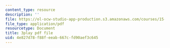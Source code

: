 ```yaml
---
content_type: resource
description: ''
file: https://ol-ocw-studio-app-production.s3.amazonaws.com/courses/15-031j-energy-decisions-markets-and-policies-spring-2012/4e827d78f88feeab667cfd90aef3c645_mKmMDYGO3-Y.pdf
file_type: application/pdf
resourcetype: Document
title: 3play pdf file
uid: 4e827d78-f88f-eeab-667c-fd90aef3c645
---
```

